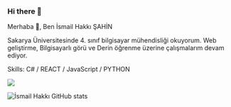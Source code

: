 ### Hi there 👋

<!--
**ismailhsahin/ismailhsahin** is a ✨ _special_ ✨ repository because its `README.md` (this file) appears on your GitHub profile.

Here are some ideas to get you started:

- 🔭 I’m currently working on ...
- 🌱 I’m currently learning ...
- 👯 I’m looking to collaborate on ...
- 🤔 I’m looking for help with ...
- 💬 Ask me about ...
- 📫 How to reach me: ...
- 😄 Pronouns: ...
- ⚡ Fun fact: ...
-->
Merhaba 👋, Ben İsmail Hakkı ŞAHİN

Sakarya Üniversitesinde 4. sınıf bilgisayar mühendisliği okuyorum.
Web geliştirme, Bilgisayarlı görü ve Derin öğrenme üzerine çalışmalarım devam ediyor.

Skills: C# / REACT / JavaScript / PYTHON


<img src="[YOUR_VERCEL_PROJECT_DOMAIN]/[METHOD]?username=[https://www.linkedin.com/in/ismailhakk%C4%B1%C5%9Fahin/]" />




![İsmail Hakkı GitHub stats](https://github-readme-stats.vercel.app/api?username=ismailhsahin&show_icons=true&theme=radical)
